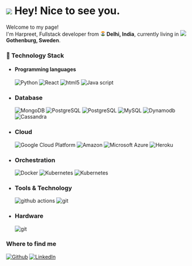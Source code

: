 <h1><img src="https://emojis.slackmojis.com/emojis/images/1531849430/4246/blob-sunglasses.gif?1531849430" width="30"/> Hey! Nice to see you.</h1>


<p>Welcome to my page! </br> I'm Harpreet, Fullstack developer from <img src="https://github.com/HatScripts/circle-flags/blob/dd5910007aee57e20f1b4350d9ec7cef1bb6dfc9/flags/in.svg" width="13"  /> <b>Delhi, India</b>, currently living in <img src="https://cdn-icons-png.flaticon.com/512/197/197564.png" width="13" /> <b>Gothenburg, Sweden</b>. </p>


<h3>  🔧 Technology Stack</h3>
<ul>
  <li> <h4>Programming languages</h4> </li>
    <p>
      <img alt="Python" src="https://img.shields.io/badge/-Python-3670A0?style=flat-square&logo=python&logoColor=white&labelColor=555">
      <img alt="React" src="https://img.shields.io/badge/-React-black?style=flat-square&logo=react&logoColor=61dbfb&labelColor=555" />
      <img alt="html5" src="https://img.shields.io/badge/-HTML5-E34F26?style=flat-square&logo=html5&logoColor=white&labelColor=555" />
      <img alt="Java script" src="https://shields.io/badge/-JavaScript-000000?style=flat-square&logo=JavaScript&logoColor=yellow&labelColor=555" />
    </p>
  <li> <h3>Database</h3> </li>
    <p>
      <img alt="MongoDB" src="https://img.shields.io/badge/-MongoDB-13aa52?style=flat-square&logo=mongodb&labelColor=555" />
      <img alt="PostgreSQL" src="https://img.shields.io/badge/PostgreSQL-316192.svg?style=flat-square&logo=PostgreSQL&logoColor=black&labelColor=FFFFFF" />
      <img alt="PostgreSQL" src="https://img.shields.io/badge/PostGIS-3670A0.svg?style=flat-square&logo=PostgreSQL&logoColor=white&labelColor=555" />
      <img alt="MySQL" src="https://img.shields.io/badge/-MySQL-00758F?style=flat-square&logo=mysql&logoColor=white&labelColor=555" />
      <img alt="Dynamodb" src="https://img.shields.io/badge/Amazon%20DynamoDB-4053D6?style=flat-square&logo=Amazon%20DynamoDB&logoColor=white&labelColor=555" />
      <img alt="Cassandra" src="https://img.shields.io/badge/Cassandra-1287B1?style=flat-square&logo=apache%20cassandra&logoColor=white&labelColor=555" />
    </p>

  <li> <h3>Cloud</h3> </li>
    <p>
      <img alt="Google Cloud Platform" src="https://img.shields.io/badge/-Google_Cloud_Platform-1a73e8?style=flat-square&logo=google-cloud&logoColor=white&labelColor=555" />
      <img alt="Amazon" src="https://img.shields.io/badge/-Amazon-232F3E?style=flat-square&logo=amazon-aws&logoColor=yellow&labelColor=555" />
      <img alt="Microsoft Azure" src="https://img.shields.io/badge/microsoft%20azure-0089D6?style=flat-square&logo=microsoft-azure&labelColor=555" />
      <img alt="Heroku" src="https://img.shields.io/badge/-Heroku-430098?style=flat-square&logo=heroku&logoColor=white&labelColor=555" />
    </p>

  <li> <h3>Orchestration</h3> </li>
    <p>
      <img alt="Docker" src="https://img.shields.io/badge/-Docker-230dbed?style=flat-square&logo=docker&logoColor=white&labelColor=555" />
      <img alt="Kubernetes" src="https://img.shields.io/badge/Kubernetes-326CE5.svg?style=flat-square&logo=Kubernetes&logoColor=white&labelColor=555" />
      <img alt="Kubernetes" src="https://img.shields.io/badge/Kubernetes-326CE5.svg?style=flat-square&logo=Kubernetes&logoColor=white&labelColor=555" />
    </p>
    
  <li> <h3>Tools & Technology </h3> </li>
    <p>
      <img alt="github actions" src="https://img.shields.io/badge/-Github_Actions-2088FF?style=flat-square&logo=github-actions&logoColor=white&labelColor=555" />
      <img alt="git" src="https://img.shields.io/badge/-Git-F05032?style=flat-square&logo=git&logoColor=white&labelColor=555" />
    </p>
    
  <li> <h3>Hardware</h3> </li>
    <p>
      <img alt="git" src="https://img.shields.io/badge/-Git-F05032?style=flat-square&logo=git&logoColor=white&labelColor=555" />
    </p>
    
</ul> 

<h3>Where to find me</h3>
  <p>
    <a href="https://github.com/allenkallz" target="_blank"><img alt="Github" src="https://img.shields.io/badge/GitHub-%2312100E.svg?&style=for-the-badge&logo=Github&logoColor=white&labelColor=555" /></a>       <a href="https://www.linkedin.com/in/allenkallz/" target="_blank"><img alt="LinkedIn" src="https://img.shields.io/badge/linkedin-%230077B5.svg?&style=for-the-badge&logo=linkedin&logoColor=white&labelColor=555" /></a>
  </p>
